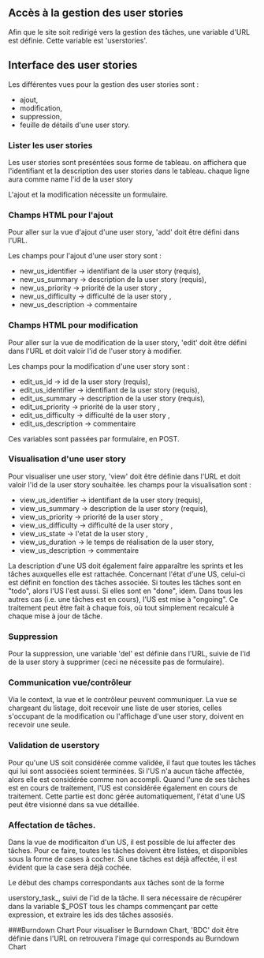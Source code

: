 
## Accès à la gestion des user stories

Afin que le site soit redirigé vers la gestion des tâches, une variable d'URL
est définie. Cette variable est 'userstories'.


## Interface des user stories

Les différentes vues pour la gestion des user stories sont :
* ajout,
* modification,
* suppression,
* feuille de détails d'une user story.


### Lister les user stories
Les user stories sont preséntées sous forme de tableau.
on affichera que l'identifiant et la description des user stories dans le tableau.
chaque ligne aura comme name l'id de la user story


L'ajout et la modification nécessite un formulaire.


### Champs HTML pour l'ajout

Pour aller sur la vue d'ajout d'une user story, 'add' doit être défini dans l'URL.

Les champs pour l'ajout d'une user story sont :

* new_us_identifier -> identifiant de la user story (requis),
* new_us_summary -> description de la user story (requis),
* new_us_priority -> priorité de la user story ,
* new_us_difficulty -> difficulté de la user story ,
* new_us_description -> commentaire 

### Champs HTML pour modification

Pour aller sur la vue de modification de la user story, 'edit' doit être défini dans l'URL
et doit valoir l'id de l'user story à modifier.

Les champs pour la modification d'une user story sont :

* edit_us_id -> id de la user story (requis),
* edit_us_identifier -> identifiant de la user story (requis),
* edit_us_summary -> description de la user story (requis),
* edit_us_priority -> priorité de la user story ,
* edit_us_difficulty -> difficulté de la user story ,
* edit_us_description -> commentaire 

Ces variables sont passées par formulaire, en POST.


### Visualisation d'une user story

Pour visualiser une user story, 'view' doit être définie dans l'URL et doit valoir
l'id de la user story souhaitée. 
les champs pour la visualisation sont : 

* view_us_identifier -> identifiant de la user story (requis),
* view_us_summary -> description de la user story (requis),
* view_us_priority -> priorité de la user story ,
* view_us_difficulty -> difficulté de la user story ,
* view_us_state -> l'etat de la user story ,
* view_us_duration -> le temps de réalisation de la user story,
* view_us_description -> commentaire

La description d'une US doit également faire apparaître les sprints et les tâches auxquelles elle
est rattachée.
Concernant l'état d'une US, celui-ci est définit en fonction des tâches associée. Si toutes les
tâches sont en "todo", alors l'US l'est aussi. Si elles sont en "done", idem. Dans tous les autres
cas (i.e. une tâches est en cours), l'US est mise à "ongoing". Ce traitement peut être fait
à chaque fois, où tout simplement recalculé à chaque mise à jour de tâche.

### Suppression

Pour la suppression, une variable 'del' est définie dans l'URL, suivie 
de l'id de la user story à supprimer (ceci ne nécessite pas de formulaire).


### Communication vue/contrôleur

Via le context, la vue et le contrôleur peuvent communiquer.
La vue se chargeant du listage, doit recevoir une liste de user stories, celles s'occupant
de la modification ou l'affichage d'une user story, doivent en recevoir une seule.


### Validation de userstory

Pour qu'une US soit considérée comme validée, il faut que toutes les tâches qui lui sont
associées soient terminées. Si l'US n'a aucun tâche affectée, alors elle est considérée comme
non accompli.
Quand l'une de ses tâches est en cours de traitement, l'US est considérée également en cours
de traitement.
Cette partie est donc gérée automatiquement, l'état d'une US peut être visionné dans sa vue détaillée.

### Affectation de tâches.

Dans la vue de modificaiton d'un US, il est possible de lui affecter des tâches. Pour ce faire,
toutes les tâches doivent être listées, et disponibles sous la forme de cases à cocher.
Si une tâches est déjà affectée, il est évident que la case sera déjà cochée.

Le début des champs correspondants aux tâches sont de la forme

userstory_task_, suivi de l'id de la tâche. Il sera nécessaire de récupérer dans la variable $_POST
tous les champs commençant par cette expression, et extraire les ids des tâches assosiés.

###Burndown Chart
Pour visualiser le Burndown Chart, 'BDC' doit être définie dans l'URL
on retrouvera l'image qui corresponds au Burndown Chart
